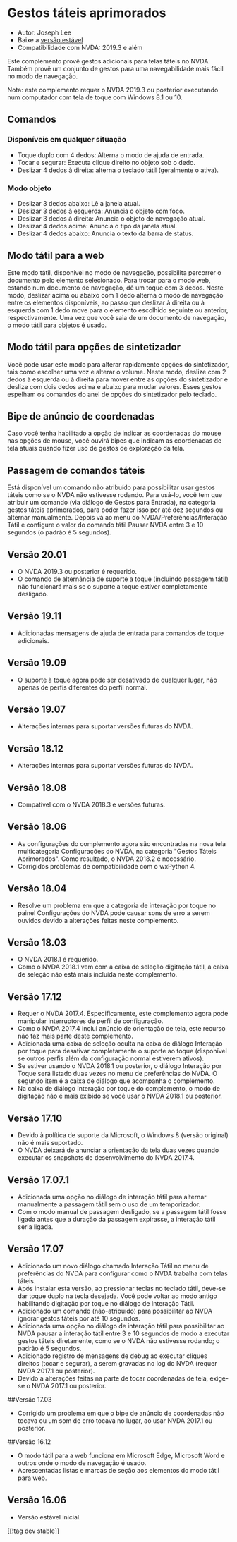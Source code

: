 # Gestos táteis aprimorados #

* Autor: Joseph Lee
* Baixe a [versão estável][1]
* Compatibilidade com NVDA: 2019.3 e além

Este complemento provê gestos adicionais para telas táteis no NVDA. Também
provê um conjunto de gestos para uma navegabilidade mais fácil no modo de
navegação.

Nota: este complemento requer o NVDA 2019.3 ou posterior executando num
computador com tela de toque com Windows 8.1 ou 10.

## Comandos

### Disponíveis em qualquer situação

* Toque duplo com 4 dedos: Alterna o modo de ajuda de entrada.
* Tocar e segurar: Executa clique direito no objeto sob o dedo.
* Deslizar 4 dedos à direita: alterna o teclado tátil (geralmente o ativa).

### Modo objeto

* Deslizar 3 dedos abaixo: Lê a janela atual.
* Deslizar 3 dedos à esquerda: Anuncia o objeto com foco.
* Deslizar 3 dedos à direita: Anuncia o objeto de navegação atual.
* Deslizar 4 dedos acima: Anuncia o tipo da janela atual.
* Deslizar 4 dedos abaixo: Anuncia o texto da barra de status.

## Modo tátil para a web

Este modo tátil, disponível no modo de navegação, possibilita percorrer o
documento pelo elemento selecionado. Para trocar para o modo web, estando
num documento de navegação, dê um toque com 3 dedos. Neste modo, deslizar
acima ou abaixo com 1 dedo alterna o modo de navegação entre os elementos
disponíveis, ao passo que deslizar à direita ou à esquerda com 1 dedo move
para o elemento escolhido seguinte ou anterior, respectivamente. Uma vez que
você saia de um documento de navegação, o modo tátil para objetos é usado.

## Modo tátil para opções de sintetizador

Você pode usar este modo para alterar rapidamente opções do sintetizador,
tais como escolher uma voz e alterar o volume. Neste modo, deslize com 2
dedos à esquerda ou à direita para mover entre as opções do sintetizador e
deslize com dois dedos acima e abaixo para mudar valores. Esses gestos
espelham os comandos do anel de opções do sintetizador pelo teclado.

## Bipe de anúncio de coordenadas

Caso você tenha habilitado a opção de indicar as coordenadas do mouse nas
opções de mouse, você ouvirá bipes que indicam as coordenadas de tela atuais
quando fizer uso de gestos de exploração da tela.

## Passagem de comandos táteis

Está disponível um comando não atribuído para possibilitar usar gestos
táteis como se o NVDA não estivesse rodando. Para usá-lo, você tem que
atribuir um comando (via diálogo de Gestos para Entrada), na categoria
gestos táteis aprimorados, para poder fazer isso por até dez segundos ou
alternar manualmente. Depois vá ao menu do NVDA/Preferências/Interação Tátil
e configure o valor do comando tátil Pausar NVDA entre 3 e 10 segundos (o
padrão é 5 segundos).

## Versão 20.01

* O NVDA 2019.3 ou posterior é requerido.
* O comando de alternância de suporte a toque (incluindo passagem tátil) não
  funcionará mais se o suporte a toque estiver completamente desligado.

## Versão 19.11

* Adicionadas mensagens de ajuda de entrada para comandos de toque
  adicionais.

## Versão 19.09

* O suporte à toque agora pode ser desativado de qualquer lugar, não apenas
  de perfis diferentes do perfil normal.

## Versão 19.07

* Alterações internas para suportar versões futuras do NVDA.

## Versão 18.12

* Alterações internas para suportar versões futuras do NVDA.

## Versão 18.08

* Compatível com o NVDA 2018.3 e versões futuras.

## Versão 18.06

* As configurações do complemento agora são encontradas na nova tela
  multicategoria Configurações do NVDA, na categoria "Gestos Táteis
  Aprimorados". Como resultado, o NVDA 2018.2 é necessário.
* Corrigidos problemas de compatibilidade com o wxPython 4.

## Versão 18.04

* Resolve um problema em que a categoria de interação por toque no painel
  Configurações do NVDA pode causar sons de erro a serem ouvidos devido a
  alterações feitas neste complemento.

## Versão 18.03

* O NVDA 2018.1 é requerido.
* Como o NVDA 2018.1 vem com a caixa de seleção digitação tátil, a caixa de
  seleção não está mais incluída neste complemento.

## Versão 17.12

* Requer o NVDA 2017.4. Especificamente, este complemento agora pode
  manipular interruptores de perfil de configuração.
* Como o NVDA 2017.4 inclui anúncio de orientação de tela, este recurso não
  faz mais parte deste complemento.
* Adicionada uma caixa de seleção oculta na caixa de diálogo Interação por
  toque para desativar completamente o suporte ao toque (disponível se
  outros perfis além da configuração normal estiverem ativos).
* Se estiver usando o NVDA 2018.1 ou posterior, o diálogo Interação por
  Toque será listado duas vezes no menu de preferências do NVDA. O segundo
  item é a caixa de diálogo que acompanha o complemento.
* Na caixa de diálogo Interação por toque do complemento, o modo de
  digitação não é mais exibido se você usar o NVDA 2018.1 ou posterior.

## Versão 17.10

* Devido à política de suporte da Microsoft, o Windows 8 (versão original)
  não é mais suportado.
* O NVDA deixará de anunciar a orientação da tela duas vezes quando executar
  os snapshots de desenvolvimento do NVDA 2017.4.

## Versão 17.07.1

* Adicionada uma opção no diálogo de interação tátil para alternar
  manualmente a passagem tátil sem o uso de um temporizador.
* Com o modo manual de passagem desligado, se a passagem tátil fosse ligada
  antes que a duração da passagem expirasse, a interação tátil seria ligada.

## Versão 17.07

* Adicionado um novo diálogo chamado Interação Tátil no menu de preferências
  do NVDA para configurar como o NVDA trabalha com telas táteis.
* Após instalar esta versão, ao pressionar teclas no teclado tátil, deve-se
  dar toque duplo na tecla desejada. Você pode voltar ao modo antigo
  habilitando digitação por toque no diálogo de Interação Tátil.
* Adicionado um comando (não-atribuído) para possibilitar ao NVDA ignorar
  gestos táteis por até 10 segundos.
* Adicionada uma opção no diálogo de interação tátil para possibilitar ao
  NVDA pausar a interação tátil entre 3 e 10 segundos de modo a executar
  gestos táteis diretamente, como se o NVDA não estivesse rodando; o padrão
  é 5 segundos.
* Adicionado registro de mensagens de debug ao executar cliques direitos
  (tocar e segurar), a serem gravadas no log do NVDA (requer NVDA 2017.1 ou
  posterior).
* Devido a alterações feitas na parte de tocar coordenadas de tela, exige-se
  o NVDA 2017.1 ou posterior.

##Versão 17.03

* Corrigido um problema em que o bipe de anúncio de coordenadas não tocava
  ou um som de erro tocava no lugar, ao usar NVDA 2017.1 ou posterior.

##Versão 16.12

* O modo tátil para a web funciona em Microsoft Edge, Microsoft Word e
  outros onde o modo de navegação é usado.
* Acrescentadas listas e marcas de seção aos elementos do modo tátil para
  web.

## Versão 16.06

* Versão estável inicial.

[[!tag dev stable]]

[1]: https://addons.nvda-project.org/files/get.php?file=ets

[2]: https://addons.nvda-project.org/files/get.php?file=ets-dev
